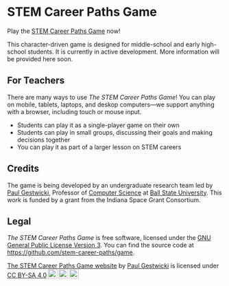 # STEM Career Paths Game

Play the [STEM Career Paths Game](https://stem-career-paths.github.io/game) now!

This character-driven game is designed for middle-school and early high-school students.
It is currently in active development.
More information will be provided here soon.

## For Teachers

There are many ways to use _The STEM Career Paths Game_! You can play on mobile, tablets,
laptops, and deskop computers&mdash;we support anything with a browser, including touch or
mouse input.

- Students can play it as a single-player game on their own
- Students can play in small groups, discussing their goals and making decisions together
- You can play it as part of a larger lesson on STEM careers

## Credits

The game is being developed by an undergraduate research team led by
[Paul Gestwicki](https://www.cs.bsu.edu/~pvgestwicki), Professor of
[Computer Science](https://www.cs.bsu.edu) at 
[Ball State University](https://www.bsu.edu).
This work is funded by a grant from the
Indiana Space Grant Consortium.

## Legal

_The STEM Career Paths Game_ is free software, licensed under
the [GNU General Public License Version 3](https://www.gnu.org/licenses/gpl-3.0.en.html).
You can find the source code at https://github.com/stem-career-paths/game.

<p xmlns:cc="http://creativecommons.org/ns#" xmlns:dct="http://purl.org/dc/terms/"><a property="dct:title" rel="cc:attributionURL" href="https://stem-careers-game.github.io/">The STEM Career Paths Game website</a> by <a rel="cc:attributionURL dct:creator" property="cc:attributionName" href="https://www.cs.bsu.edu/~pvgestwicki/">Paul Gestwicki</a> is licensed under <a href="http://creativecommons.org/licenses/by-sa/4.0/?ref=chooser-v1" target="_blank" rel="license noopener noreferrer" style="display:inline-block;">CC BY-SA 4.0<img style="height:22px!important;margin-left:3px;vertical-align:text-bottom;" src="https://mirrors.creativecommons.org/presskit/icons/cc.svg?ref=chooser-v1"><img style="height:22px!important;margin-left:3px;vertical-align:text-bottom;" src="https://mirrors.creativecommons.org/presskit/icons/by.svg?ref=chooser-v1"><img style="height:22px!important;margin-left:3px;vertical-align:text-bottom;" src="https://mirrors.creativecommons.org/presskit/icons/sa.svg?ref=chooser-v1"></a></p>
